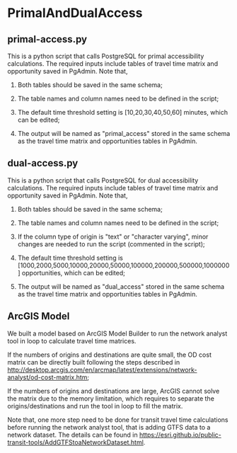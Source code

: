 # PrimalAndDualAccess

## primal-access.py

This is a python script that calls PostgreSQL for primal accessibility calculations. The required inputs include tables of travel time matrix and opportunity saved in PgAdmin. Note that,

1. Both tables should be saved in the same schema;

2. The table names and column names need to be defined in the script;

3. The default time threshold setting is [10,20,30,40,50,60] minutes, which can be edited;

4. The output will be named as "primal_access" stored in the same schema as the travel time matrix and opportunities tables in PgAdmin.


## dual-access.py

This is a python script that calls PostgreSQL for dual accessibility calculations. The required inputs include tables of travel time matrix and opportunity saved in PgAdmin. Note that,

1. Both tables should be saved in the same schema;

2. The table names and column names need to be defined in the script;

3. If the column type of origin is "text" or "character varying", minor changes are needed to run the script (commented in the script);

4. The default time threshold setting is [1000,2000,5000,10000,20000,50000,100000,200000,500000,1000000] opportunities, which can be edited;

5. The output will be named as "dual_access" stored in the same schema as the travel time matrix and opportunities tables in PgAdmin.

## ArcGIS Model

We built a model based on ArcGIS Model Builder to run the network analyst tool in loop to calculate travel time matrices.

If the numbers of origins and destinations are quite small, the OD cost matrix can be directly built following the steps described in http://desktop.arcgis.com/en/arcmap/latest/extensions/network-analyst/od-cost-matrix.htm;

If the numbers of origins and destinations are large, ArcGIS cannot solve the matrix due to the memory limitation, which requires to separate the origins/destinations and run the tool in loop to fill the matrix. 

Note that, one more step need to be done for transit travel time calculations before running the network analyst tool, that is adding GTFS data to a network dataset. The details can be found in https://esri.github.io/public-transit-tools/AddGTFStoaNetworkDataset.html.


